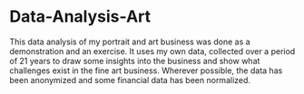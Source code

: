 # Data-Analysis-Art
This data analysis of my portrait and art business was done as a demonstration and an exercise. It uses my own data, collected over a period of 21 years to draw some insights into the business and show what challenges exist in the fine art business.
Wherever possible, the data has been anonymized and some financial data has been normalized.
